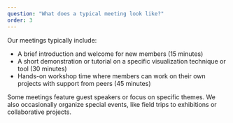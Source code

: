 ```yaml
---
question: "What does a typical meeting look like?"
order: 3
---
```

Our meetings typically include:

- A brief introduction and welcome for new members (15 minutes)
- A short demonstration or tutorial on a specific visualization technique or tool (30 minutes)
- Hands-on workshop time where members can work on their own projects with support from peers (45 minutes)

Some meetings feature guest speakers or focus on specific themes. We also occasionally organize special events, like field trips to exhibitions or collaborative projects.